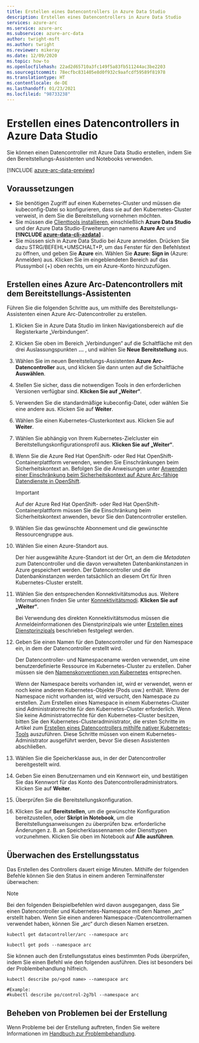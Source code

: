 ```yaml
---
title: Erstellen eines Datencontrollers in Azure Data Studio
description: Erstellen eines Datencontrollers in Azure Data Studio
services: azure-arc
ms.service: azure-arc
ms.subservice: azure-arc-data
author: twright-msft
ms.author: twright
ms.reviewer: mikeray
ms.date: 12/09/2020
ms.topic: how-to
ms.openlocfilehash: 22ad2d65710a3fc149f5a83fb511244ac3be2203
ms.sourcegitcommit: 78ecfbc831405e8d0f932c9aafcdf59589f81978
ms.translationtype: HT
ms.contentlocale: de-DE
ms.lasthandoff: 01/23/2021
ms.locfileid: "98733238"
---
```

# <a name="create-data-controller-in-azure-data-studio"></a>Erstellen eines Datencontrollers in Azure Data Studio

Sie können einen Datencontroller mit Azure Data Studio erstellen, indem Sie den Bereitstellungs-Assistenten und Notebooks verwenden.

[!INCLUDE [azure-arc-data-preview](../../../includes/azure-arc-data-preview.md)]

## <a name="prerequisites"></a>Voraussetzungen

- Sie benötigen Zugriff auf einen Kubernetes-Cluster und müssen die kubeconfig-Datei so konfigurieren, dass sie auf den Kubernetes-Cluster verweist, in dem Sie die Bereitstellung vornehmen möchten.
- Sie müssen die [Clienttools installieren](install-client-tools.md), einschließlich **Azure Data Studio** und der Azure Data Studio-Erweiterungen namens **Azure Arc** und **[!INCLUDE [azure-data-cli-azdata](../../../includes/azure-data-cli-azdata.md)]** .
- Sie müssen sich in Azure Data Studio bei Azure anmelden.  Drücken Sie dazu STRG/BEFEHL+UMSCHALT+P, um das Fenster für den Befehlstext zu öffnen, und geben Sie **Azure** ein.  Wählen Sie **Azure: Sign in** (Azure: Anmelden) aus.   Klicken Sie im eingeblendeten Bereich auf das Plussymbol (+) oben rechts, um ein Azure-Konto hinzuzufügen.

## <a name="use-the-deployment-wizard-to-create-azure-arc-data-controller"></a>Erstellen eines Azure Arc-Datencontrollers mit dem Bereitstellungs-Assistenten

Führen Sie die folgenden Schritte aus, um mithilfe des Bereitstellungs-Assistenten einen Azure Arc-Datencontroller zu erstellen.

1. Klicken Sie in Azure Data Studio im linken Navigationsbereich auf die Registerkarte „Verbindungen“.
2. Klicken Sie oben im Bereich „Verbindungen“ auf die Schaltfläche mit den drei Auslassungspunkten **...** , und wählen Sie **Neue Bereitstellung** aus.
3. Wählen Sie im neuen Bereitstellungs-Assistenten **Azure Arc-Datencontroller** aus, und klicken Sie dann unten auf die Schaltfläche **Auswählen**.
4. Stellen Sie sicher, dass die notwendigen Tools in den erforderlichen Versionen verfügbar sind. **Klicken Sie auf „Weiter“**.
5. Verwenden Sie die standardmäßige kubeconfig-Datei, oder wählen Sie eine andere aus.  Klicken Sie auf **Weiter**.
6. Wählen Sie einen Kubernetes-Clusterkontext aus. Klicken Sie auf **Weiter**.
7. Wählen Sie abhängig von Ihrem Kubernetes-Zielcluster ein Bereitstellungskonfigurationsprofil aus. **Klicken Sie auf „Weiter“**.
8. Wenn Sie die Azure Red Hat OpenShift- oder Red Hat OpenShift-Containerplattform verwenden, wenden Sie Einschränkungen beim Sicherheitskontext an. Befolgen Sie die Anweisungen unter [Anwenden einer Einschränkung beim Sicherheitskontext auf Azure Arc-fähige Datendienste in OpenShift](how-to-apply-security-context-constraint.md).

   >[!IMPORTANT]
   >Auf der Azure Red Hat OpenShift- oder Red Hat OpenShift-Containerplattform müssen Sie die Einschränkung beim Sicherheitskontext anwenden, bevor Sie den Datencontroller erstellen.

1. Wählen Sie das gewünschte Abonnement und die gewünschte Ressourcengruppe aus.
1. Wählen Sie einen Azure-Standort aus.
   
   Der hier ausgewählte Azure-Standort ist der Ort, an dem die *Metadaten* zum Datencontroller und die davon verwalteten Datenbankinstanzen in Azure gespeichert werden. Der Datencontroller und die Datenbankinstanzen werden tatsächlich an diesem Ort für Ihren Kubernetes-Cluster erstellt.

10. Wählen Sie den entsprechenden Konnektivitätsmodus aus. Weitere Informationen finden Sie unter [Konnektivitätsmodi](https://docs.microsoft.com/azure/azure-arc/data/connectivity). **Klicken Sie auf „Weiter“**.

    Bei Verwendung des direkten Konnektivitätsmodus müssen die Anmeldeinformationen des Dienstprinzipals wie unter [Erstellen eines Dienstprinzipals](upload-metrics-and-logs-to-azure-monitor.md#create-service-principal) beschrieben festgelegt werden.

11. Geben Sie einen Namen für den Datencontroller und für den Namespace ein, in dem der Datencontroller erstellt wird.

    Der Datencontroller- und Namespacename werden verwendet, um eine benutzerdefinierte Ressource im Kubernetes-Cluster zu erstellen. Daher müssen sie den [Namenskonventionen von Kubernetes](https://kubernetes.io/docs/concepts/overview/working-with-objects/names/#names) entsprechen.
    
    Wenn der Namespace bereits vorhanden ist, wird er verwendet, wenn er noch keine anderen Kubernetes-Objekte (Pods usw.) enthält.  Wenn der Namespace nicht vorhanden ist, wird versucht, den Namespace zu erstellen.  Zum Erstellen eines Namespace in einem Kubernetes-Cluster sind Administratorrechte für den Kubernetes-Cluster erforderlich.  Wenn Sie keine Administratorrechte für den Kubernetes-Cluster besitzen, bitten Sie den Kubernetes-Clusteradministrator, die ersten Schritte im Artikel zum [Erstellen eines Datencontrollers mithilfe nativer Kubernetes-Tools](./create-data-controller-using-kubernetes-native-tools.md) auszuführen. Diese Schritte müssen von einem Kubernetes-Administrator ausgeführt werden, bevor Sie diesen Assistenten abschließen.


12. Wählen Sie die Speicherklasse aus, in der der Datencontroller bereitgestellt wird. 
13.  Geben Sie einen Benutzernamen und ein Kennwort ein, und bestätigen Sie das Kennwort für das Konto des Datencontrolleradministrators. Klicken Sie auf **Weiter**.

14. Überprüfen Sie die Bereitstellungskonfiguration.
15. Klicken Sie auf **Bereitstellen**, um die gewünschte Konfiguration bereitzustellen, oder **Skript in Notebook**, um die Bereitstellungsanweisungen zu überprüfen bzw. erforderliche Änderungen z. B. an Speicherklassennamen oder Diensttypen vorzunehmen. Klicken Sie oben im Notebook auf **Alle ausführen**.

## <a name="monitoring-the-creation-status"></a>Überwachen des Erstellungsstatus

Das Erstellen des Controllers dauert einige Minuten. Mithilfe der folgenden Befehle können Sie den Status in einem anderen Terminalfenster überwachen:

> [!NOTE]
>  Bei den folgenden Beispielbefehlen wird davon ausgegangen, dass Sie einen Datencontroller und Kubernetes-Namespace mit dem Namen „arc“ erstellt haben.  Wenn Sie einen anderen Namespace-/Datencontrollernamen verwendet haben, können Sie „arc“ durch diesen Namen ersetzen.

```console
kubectl get datacontroller/arc --namespace arc
```

```console
kubectl get pods --namespace arc
```

Sie können auch den Erstellungsstatus eines bestimmten Pods überprüfen, indem Sie einen Befehl wie den folgenden ausführen.  Dies ist besonders bei der Problembehandlung hilfreich.

```console
kubectl describe po/<pod name> --namespace arc

#Example:
#kubectl describe po/control-2g7bl --namespace arc
```

## <a name="troubleshooting-creation-problems"></a>Beheben von Problemen bei der Erstellung

Wenn Probleme bei der Erstellung auftreten, finden Sie weitere Informationen im [Handbuch zur Problembehandlung](troubleshoot-guide.md).